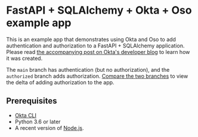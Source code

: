 # FastAPI + SQLAlchemy + Okta + Oso example app

This is an example app that demonstrates using Okta and Oso to add
authentication and authorization to a FastAPI + SQLAlchemy application. Please
read [the accompanying post on Okta's developer blog][Okta blog] to learn how it
was created.

The `main` branch has authentication (but no authorization), and the
`authorized` branch adds authorization. [Compare the two branches][] to view the
delta of adding authorization to the app.

## Prerequisites

- [Okta CLI][]
- Python 3.6 or later
- A recent version of [Node.js][].

<!-- TODO(gj): verify link once blog is published. -->
[Okta blog]: https://developer.okta.com/blog/2021/05/28/using-okta-and-oso-to-secure-a-fastapi-and-sqlalchemy-app
[Compare the two branches]: https://github.com/osohq/fastapi-sqlalchemy-okta-oso-example/compare/authorized
[Okta CLI]: https://github.com/okta/okta-cli
[Node.js]: https://nodejs.org/
